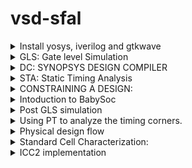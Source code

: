 # vsd-sfal
<details>
<summary>
Install yosys, iverilog and gtkwave </summary>
1.1: install yosys

    $ sudo apt-get update


    $ git clone https://github.com/YosysHQ/yosys.git


    $ cd yosys


    $ sudo apt install make (If make is not installed please install it) 


    $ sudo apt-get install build-essential clang bison flex \
    libreadline-dev gawk tcl-dev libffi-dev git \
    graphviz xdot pkg-config python3 libboost-system-dev \
    libboost-python-dev libboost-filesystem-dev zlib1g-dev

    
    $ make config-gcc


    $ make 


    $ sudo make instal


yosys:


![Screenshot from 2024-07-23 02-54-34](https://github.com/user-attachments/assets/61eb255c-02e2-408a-8fcf-77741d4e4a8f)


1.2: install icarus-iverilog


    sudo apt-get update


    sudo apt-get install iverilog


![Screenshot from 2024-07-23 02-51-13](https://github.com/user-attachments/assets/2141a391-6055-44f6-965e-6fbb0829239e)


1.3: install gtkwave


    sudo apt-get update


    sudo apt install gtkwave


![Screenshot from 2024-07-23 02-56-14](https://github.com/user-attachments/assets/b135e337-7015-41c2-98a5-b90ea0192c4a)


1.4: Iverilog:


Used to verify the rtl code for basic gates, adders, multipliers, adders etc. 
All the verilog codes have assosciated Test bench. 
Iverilog uses two arguments to dump a intermediate a.out file, which can be run in terminal to get the the VCD file.
VCD: Value change dump
     
 ![Screenshot from 2024-07-23 03-01-24](https://github.com/user-attachments/assets/060e9b70-54c1-46b8-95a4-5f03f40a3157)


vcd file is launched using gtkwave to verify the waveform:


![Screenshot from 2024-07-23 23-46-41](https://github.com/user-attachments/assets/20fd89c5-7d97-451e-a639-ca7bff8639d9)
![Screenshot from 2024-07-23 23-47-33](https://github.com/user-attachments/assets/294f982d-200d-4c10-93a4-18c72ba35c47)

     
Snippet from Test Bench to verify the output of counter:

![Screenshot from 2024-07-23 23-51-20](https://github.com/user-attachments/assets/bb801a3e-9d40-4f04-bcce-cec7e3b95482)

YOSYS: The open source synthesizer tool

![Screenshot from 2024-07-23 02-54-34](https://github.com/user-attachments/assets/78bd9e4a-dd80-4830-8b0e-3d92c5e3b760)

commands used: in order

Read Liberty: The Infamous .lib file. Lib used here is sky130 typical library. P: Typical T:25 V:1.8v

    read_liberty -lib ../../../sky130RTLDesignAndSynthesisWorkshop/lib/sky130_fd_sc_hd__tt_025C_1v80.lib  

Read verilog: path to vrilog file mentioned here

     read_verilog ../../../sky130RTLDesignAndSynthesisWorkshop/verilog_files/good_counter.v 

Yosys command to synthesize the deign under test to generic tech, irrespective og the sky130nm tech

    synth -top good_counter 

Tech mapping to sky130nm cells, This gives us data on what kind of cells were handpicked from sky130 lib

    abc -liberty ../../../sky130RTLDesignAndSynthesisWorkshop/lib/sky130_fd_sc_hd__tt_025C_1v80.lib 

SHOW: command use to view the dumped schematic/logic, in its Heirachical or flat nature

    show 

Write the gate level netlist (Heirarchical netlist), which can be used further for Placement and Route activites.

    write_verilog -noattr good_counter_ghnetlist.v

Flatten: Command used to get flat netlist.

    flatten

Write out the gate level netlist for the flatten netlist

    write_verilog -noattr good_counter_gfnetlist.v

![Screenshot from 2024-07-23 03-08-18](https://github.com/user-attachments/assets/3403b482-1a57-475e-b0f9-608b9d7f68e5)
![Screenshot from 2024-07-23 03-09-22](https://github.com/user-attachments/assets/9b2c5335-a327-4013-b207-15621caee607)
![Screenshot from 2024-07-23 03-10-48](https://github.com/user-attachments/assets/0473cccc-a0cc-4b0d-9c16-970ab71611a6)
![Screenshot from 2024-07-23 03-11-16](https://github.com/user-attachments/assets/1e0ade3a-f3b8-465e-9bd0-13d044e67610)
![Screenshot from 2024-07-24 00-07-22](https://github.com/user-attachments/assets/04a88079-4884-47f3-907d-3a94e4c3900d)


Synthesized netlist:


![image](https://github.com/user-attachments/assets/0477bef7-a001-48e7-aef5-049b15a372b9)


Sky130 lib snippet:


![Screenshot from 2024-07-25 00-41-18](https://github.com/user-attachments/assets/82ace1d9-7a33-45c3-a440-0e404f70bd35)


Hierarchy vs Flat netlist: .v file used: multiple_modules.v


    read_liberty -lib ../../../sky130RTLDesignAndSynthesisWorkshop/lib/sky130_fd_sc_hd__tt_025C_1v80.lib 
    read_verilog ../../../sky130RTLDesignAndSynthesisWorkshop/verilog_files/multiple_modules.v 
    synth -top multiple_modules 
    show multiple_modules 
    abc -liberty ../../../sky130RTLDesignAndSynthesisWorkshop/lib/sky130_fd_sc_hd__tt_025C_1v80.lib 
    

synth -top multiple_modules: return defaults Heirarchy enabled design.

![Screenshot from 2024-07-25 02-04-32](https://github.com/user-attachments/assets/754cb398-32e9-48a0-a4a2-20554d602049)


flatten: command used to get Flat netlist

![Screenshot from 2024-07-25 02-08-17](https://github.com/user-attachments/assets/ed1ff579-4fd1-4386-814f-e3a0590bdf98)

Submodule level synthesis:
Need: 

To instantisate "identical modules" multiple times in a design, instaed of overloading the tool, that can break due to the code repitition.
The synthesized module can be instantiated as many times as we need and stich them in top file.

synth -top sub_module1:

![Screenshot from 2024-07-25 02-27-55](https://github.com/user-attachments/assets/e82d0a6e-c3fd-4738-9c2b-e8cc385e6934)

![Screenshot from 2024-07-25 02-21-28](https://github.com/user-attachments/assets/685592bc-48ed-4236-93c2-37ed1ed89d72)


synth -top sub_module2:


![Screenshot from 2024-07-25 02-28-12](https://github.com/user-attachments/assets/27f6d605-0778-4b67-b52d-2775d0d3ae29)

![Screenshot from 2024-07-25 02-22-43](https://github.com/user-attachments/assets/9bc86156-5be5-47f5-a93f-180062f89ce2)


# DFF usage in Yosys.
## DFF with asynchronous reset:
verilog snippet:

![Screenshot from 2024-07-27 21-45-30](https://github.com/user-attachments/assets/f29aa735-59c7-4915-aa38-cb9d9e5a4c38)


Waveform:

![Screenshot from 2024-07-27 18-02-34](https://github.com/user-attachments/assets/53a9ec55-f3b5-4c50-9702-a23afa80dc21)

show:
![Screenshot from 2024-07-27 22-07-29](https://github.com/user-attachments/assets/3acd41b7-644b-43eb-8fcd-be06ab0cbfd3)

synthesized netlist:
![Screenshot from 2024-07-27 22-10-25](https://github.com/user-attachments/assets/df723a86-442d-4ed6-9653-056e0b292db2)



## DFF with Asynchronouts set

Verilog snippet:

![Screenshot from 2024-07-27 21-45-55](https://github.com/user-attachments/assets/c82714ec-89a5-4acc-9f68-12eec14dfaba)

Waveform:

![Screenshot from 2024-07-27 18-07-07](https://github.com/user-attachments/assets/78b0b162-b275-4c95-be61-36733492e0a0)

show:

![Screenshot from 2024-07-27 22-13-35](https://github.com/user-attachments/assets/36f77fd8-6e36-4839-abb4-5e608d541ffb)

Synthesized netlist:

![Screenshot from 2024-07-27 22-15-18](https://github.com/user-attachments/assets/031a35e7-660b-4811-9819-d8e8c95c85dc)




# Combination and Sequential Optimizations:
## Topics like: Constant propagation, Boolean optimisation, State Optimisation, Retiming, Logic Cloning were explained with basic combinational and DFF gates.

# Opt Lab
To understand the implementation of basic Ternary statements into logic gates by Yosys.

Verilog snippet:

![Screenshot from 2024-07-27 22-32-09](https://github.com/user-attachments/assets/7394f217-818e-4787-b59f-2d8da384f607)

Basically a ternary expression for AND gate: Yosys implementing and gate with Opt_clean -purge

![Screenshot from 2024-07-27 22-31-07](https://github.com/user-attachments/assets/473849e9-bea9-4157-bda1-4dcf2f94b25c)

commands used:

![Screenshot from 2024-07-27 22-33-56](https://github.com/user-attachments/assets/a4de0ffe-fd1b-4738-a2b7-886958038be7)

# Opt check 2

Verilog snippet:

![Screenshot from 2024-07-27 22-48-31](https://github.com/user-attachments/assets/866b5a1a-5e03-463f-bb7b-e49ba7fc7903)


OR gate Implemented:


show: before

    opt_purge -clean

![Screenshot from 2024-07-27 22-40-36](https://github.com/user-attachments/assets/cd1ac00e-d776-4280-be68-f02e32715a3e)

After:    
    Opt_clean -purge
    
    
show:

![Screenshot from 2024-07-27 22-42-03](https://github.com/user-attachments/assets/76c79d4c-96c8-4bff-81c6-346a764e9ca8)


Stats: 

before mapping

![Screenshot from 2024-07-27 22-40-19](https://github.com/user-attachments/assets/234fe7cc-24b9-4812-b0ba-6e5816682557)


Stats: 

after mapping

![Screenshot from 2024-07-27 22-41-27](https://github.com/user-attachments/assets/03d960d1-3883-4388-8417-7c33c67799cf)

# 3 input and gate

verilog snippet:

![Screenshot from 2024-07-27 22-51-50](https://github.com/user-attachments/assets/97052fa5-9297-4c5b-bb5b-649b1ed03069)

abc mapped:

![Screenshot from 2024-07-27 22-51-17](https://github.com/user-attachments/assets/e0697802-85b7-426f-af5d-2999dbe69c39)


# Sequential Optimization:

Verilog snippet:

D Flip Flop implemeted due to Q toggling

![Screenshot from 2024-07-27 23-35-10](https://github.com/user-attachments/assets/6fafcf37-ef69-4e66-8b39-69fe528f11f4)

show:

![Screenshot from 2024-07-27 23-29-37](https://github.com/user-attachments/assets/30a592ed-adde-4848-8a17-b11ac6c6c892)


gate level netlist:

![Screenshot from 2024-07-27 23-38-10](https://github.com/user-attachments/assets/a9a1cff7-fb5c-4a55-8e47-e75ffafcca1e)


Verilog snippet:

DFF not inferred due to tie high logic equivalent circuit.

![Screenshot from 2024-07-27 23-34-35](https://github.com/user-attachments/assets/fedefd3b-9abb-45b0-86cb-732b894365d5)



show:

![Screenshot from 2024-07-27 23-31-22](https://github.com/user-attachments/assets/ff6dd6a6-c518-402e-93f5-0e3cfba21207)


gate level netlist:

![Screenshot from 2024-07-27 23-34-35](https://github.com/user-attachments/assets/750179f8-6e79-4b1f-b36c-d9801178083c)


DFF const 3: The tricky Flop: Reset and Set flop with Reset and clock shorted. A small glitch can be observed in gtkwave simulation.
This can break the circuit functionality, if not handled carefully.

verilog snippet:

![Screenshot from 2024-07-27 23-54-32](https://github.com/user-attachments/assets/443e3290-9f78-4f3e-866b-25450ebb6810)


gtkwave simualtion:

![Screenshot from 2024-07-28 00-11-26](https://github.com/user-attachments/assets/9fd415d7-cce7-4829-90e1-53f0fdfcd00a)



show:

![Screenshot from 2024-07-27 23-49-57](https://github.com/user-attachments/assets/0ad89813-ffbe-4a33-9e1b-a2db413d3f53)


gate level netlist:

![Screenshot from 2024-07-27 23-51-24](https://github.com/user-attachments/assets/3fa31271-e753-46b9-859c-bf029b608dfd)

</details>

<details>
<summary> GLS: Gate level Simulation </summary>
    
## caveats observed in verilog coding that will affect GLS mismtach.
1. sensitivity level mismtach
2. blocking and non blocking mismatch
3. non standandard verilog coding

## Sensitivity level mismtach

![Screenshot from 2024-07-29 20-12-09](https://github.com/user-attachments/assets/6cba1d83-68c2-4f18-b643-c6402450a7a0)

## Blocking and non blocking statements

![Screenshot from 2024-07-29 20-13-38](https://github.com/user-attachments/assets/a0ca6b6c-98e4-4a31-a7b5-94b3d22be058)
![Screenshot from 2024-07-29 20-14-46](https://github.com/user-attachments/assets/f05a6916-27ee-46ff-ab41-bd06d6692840)
![Screenshot from 2024-07-29 20-15-22](https://github.com/user-attachments/assets/13786a92-e1c3-4f29-9f11-009e7306b338)


## Good Simulation match between: verilog and gate level netlist

Verilog Snippet:

![Screenshot from 2024-07-29 20-21-06](https://github.com/user-attachments/assets/03318624-3867-4e9f-8e7a-458707363292)


gtkwave simulation:

![Screenshot from 2024-07-29 20-20-15](https://github.com/user-attachments/assets/d7512a46-239a-4c8b-b304-d9ed13938124)



gate level netlist:

![Screenshot from 2024-07-29 20-21-50](https://github.com/user-attachments/assets/a6cbe528-f675-477d-a309-9ab7c0795711)



gtkwave simulation:
![Screenshot from 2024-07-29 20-24-54](https://github.com/user-attachments/assets/60214645-39fa-4fd5-abe0-b21c059545fd)



commands used:

Yosys:

    read_liberty -lib ../../../sky130RTLDesignAndSynthesisWorkshop/lib/sky130_fd_sc_hd__tt_025C_1v80.lib 
    read_verilog ../../../sky130RTLDesignAndSynthesisWorkshop/verilog_files/good_mux.v 
    synth -top good_mux 
    abc -liberty ../../../sky130RTLDesignAndSynthesisWorkshop/lib/sky130_fd_sc_hd__tt_025C_1v80.lib 
    show 
    write_verilog -noattr good_mux_gnetlist.v

iverilog and gtkwave commands used:

    iverilog ../sky130RTLDesignAndSynthesisWorkshop/my_lib/verilog_model/primitives.v ../sky130RTLDesignAndSynthesisWorkshop/my_lib/verilog_model/sky130_fd_sc_hd.v ../yosys/projects/gls_lab/good_mux_gnetlist.v         ../sky130RTLDesignAndSynthesisWorkshop/verilog_files/tb_good_mux.v

gtkwave tb_good_mux.vcd


## Simulation mismatch: due to sensitivity mismatch

verilog snippet:

![Screenshot from 2024-07-29 20-27-13](https://github.com/user-attachments/assets/0c69ea6d-024c-4df5-adf2-f72745af21ef)



gtkwave simulation:

![Screenshot from 2024-07-29 20-29-34](https://github.com/user-attachments/assets/3b560420-6417-4cd6-ba4f-ec5275d1019e)



gate level netlist:

![Screenshot from 2024-07-29 20-32-10](https://github.com/user-attachments/assets/3f22ff1f-4bf1-4fb6-a2f7-f685b29e2f1d)




gtkwave simulation:

![Screenshot from 2024-07-29 20-34-42](https://github.com/user-attachments/assets/8e6db773-deae-4d51-b14a-2296bffdf66d)



yosys:

![Screenshot from 2024-07-29 20-30-55](https://github.com/user-attachments/assets/26da1829-5753-4f01-aee2-000401932e07)


</details>

<details>

<summary>
DC: SYNOPSYS DESIGN COMPILER</summary>

## Sythesis tool: Used to convert RTL to gate level netlist.

![Screenshot 2024-07-29 at 10 52 06 PM](https://github.com/user-attachments/assets/3c27aa9d-e74b-4655-b5a1-e8e0d0f2e197)
Source: UC Davis


### Inputs to DC:
.lib/.db: Sky130 file
.SDC: Synopsys Constraint file.
.V: RTL netlist

### Outputs:
Synthesis Qor
gate level netlist
ddc file.

Lab1: Flop with Latch enable

Commands used:
csh #to enter C Shell

    DC_SHELL #to open Design compiler

![Screenshot 2024-07-29 at 11 00 42 PM](https://github.com/user-attachments/assets/94e13719-03e0-4572-9fae-e84fc9769a98)

.synopsys_dc.setup file: to initialize the libraries

#setting target and link library to defualy sky 130nm db#

    set target_library ../lib/sky130_fd_sc_hd__tt_025C_1v80.db
    set link_library { * ../lib/sky130_fd_sc_hd__tt_025C_1v80.db}

commands to write verilog and ddc file:

![Screenshot 2024-07-29 at 11 05 41 PM](https://github.com/user-attachments/assets/d99cc841-de69-4d8a-b231-a72b859f9726)


gate level netlist:

![Screenshot 2024-07-29 at 11 04 53 PM](https://github.com/user-attachments/assets/fcfe4224-d749-4136-af1e-17a2b8cdc92b)

# Design Vision: 
## it is the gui version used to load the ddc file to view the schematic.

commands used:

    csh
    design_vision
    read_ddc lab1.ddc

![Screenshot 2024-07-29 at 11 11 06 PM](https://github.com/user-attachments/assets/7215e8a1-6364-435e-95b3-db7aff6f530a)

schematic:

abstract:

![Screenshot 2024-07-29 at 11 12 54 PM](https://github.com/user-attachments/assets/a0f45812-8c58-45c4-86cf-db6fb263224d)


Expand Heirarchy:

![Screenshot 2024-07-29 at 11 13 02 PM](https://github.com/user-attachments/assets/5916cb26-46e4-45fb-b2f4-a588fc762c43)


# Synopsys tools works with TCL language:

## using foreach collection to loop thru all the cells used in library:

![Screenshot 2024-07-29 at 11 18 37 PM](https://github.com/user-attachments/assets/594aa0b3-2f05-408d-b18b-913e88e780f8)

</details>

<details>

<summary>
STA: Static Timing Analysis</summary>

what is setup time:
The min time for which the data needs to be stable before the clock edge.

<img width="1301" alt="Screenshot 2024-07-29 at 11 23 06 PM" src="https://github.com/user-attachments/assets/1d86c109-09f0-4571-a5fc-af0a8e62f81b">



What is hold time:
The min time the data needs to be stable after the clock edge.

<img width="1040" alt="Screenshot 2024-07-29 at 11 27 44 PM" src="https://github.com/user-attachments/assets/92580455-c343-40e9-a21c-adced4d4d0ad">

Delay of a cell:

<img width="1479" alt="Screenshot 2024-07-29 at 11 35 21 PM" src="https://github.com/user-attachments/assets/655c9393-f1a2-4bbf-99cb-16dc4acf83fa">

Timing arcs:

Combinational gates:

<img width="1393" alt="Screenshot 2024-07-29 at 11 39 07 PM" src="https://github.com/user-attachments/assets/dea11afe-090f-40e3-a680-1839c5b97b6d">



Sequential gates:

<img width="1479" alt="Screenshot 2024-07-29 at 11 39 35 PM" src="https://github.com/user-attachments/assets/93005cb4-946a-4bc1-8c66-03144be9809b">

</details>

<details>

<summary>
CONSTRAINING A DESIGN:</summary>

## Snippet for Constaining a design:

<img width="1656" alt="Screenshot 2024-07-30 at 12 09 55 PM" src="https://github.com/user-attachments/assets/9eca2ead-0efa-4e80-a8ab-a0ec78e3c2fd">

SDC plays a crucial rule to define the clock parameters to meet timing of a design.

## Timing Paths:
1. IN2REG
2. REG2REG
3. REG2OUT
4. IN2OUT

IO Modelling: IO budgetting is important to model IN2REG and REG2OUT paths.
SDC CLK will constrain all REG2REG paths.

## Important check:
To do Sanity checks for all input files, report Qor after each stage of PnR.

#Summary:

<img width="1656" alt="Screenshot 2024-07-30 at 12 40 07 PM" src="https://github.com/user-attachments/assets/7c850f96-d397-4940-8d87-eb6e33bda985">
<img width="1656" alt="Screenshot 2024-07-30 at 12 44 33 PM" src="https://github.com/user-attachments/assets/d7148e56-cd57-4776-b5f5-8a100f4805d0">

</details>

<details>
<summary> Intoduction to BabySoc</summary>
    
What is SoC?
SoC is a single-die chip that has some different IP cores on it. These IPs could vary from microprocessors (completely digital) to 5G broadband modems (completely analog).
The design of a system on chip usually includes a central processing unit, memory, ports for input and outputs, secondary storage devices, and peripheral interfaces such as Timers, etc.
Depending upon the requirement it can also consist of a digital or analog signal processing system or a floating-point unit.
SoC with equivalent functionality will have increased performance and reduced power consumption as well as a smaller semiconductor die area.


Why SoC?

VSDBabySoC is a small yet powerful RISCV-based SoC. The main purpose of designing such a small SoC is to test three open-source IP cores together for the first time and calibrate the analog part of it. VSDBabySoC contains one RVMYTH microprocessor, an 8x-PLL to generate a stable clock, and a 10-bit DAC to communicate with other analog devices.

![image](https://github.com/user-attachments/assets/d7dcc6b8-e7dd-4fed-be88-7991e110a4eb)


source: https://github.com/Devipriya1921/VSDBabySoC_ICC2


Problem statement

This work discusses the different aspects of designing a small SoC based on RVMYTH (a RISCV-based processor). This SoC will leverage a PLL as its clock generator and controller and a 10-bit DAC as a way to talk to the outside world. Other electrical devices with proper analog input like televisions, and mobile phones could manipulate DAC output and provide users with music sound or video frames. At the end of the day, it is possible to use this small fully open-source and well-documented SoC which has been fabricated under Sky130 technology, for educational purposes.

Design elements used in BabySoC:
1.RVMYTH
2.PLL
3.DAC
4.SPI

RVMYTH: 

It is basic RISCV CPU developed by Steve Hovver and VSD sysytem deisgn to comprehend the knowledge of a simple cpu and its working mechanism, it is a 5bit cpu machine.
All these designs are open source and modelled using their git repos, which are open source.

PLL:

The phase-locked loop (PLL) block is a feedback control system that automatically adjusts the phase of a locally generated signal to match the phase of an input signal. PLLs operate by producing an oscillator frequency to match the frequency of an input signal. In 
this locked condition, any slight change in the input signal first appears as a change in phase between the input signal and the oscillator frequency. This phase shift then acts as an error signal to change the frequency of the local PLL oscillator to match the 
input signal. The locking-onto-a-phase relationship between the input signal and the local oscillator accounts for the name phase-locked loop. PLLs are often used in high-speed communication applications.

Source: Intel

DAC: 

It is a Digital to analog converted ubiquitously used across multiple IC domains, they mainly serve in conerting all digital signals to analog and helps with communicating either with external world or Intra chip.

SPI: 

Serial Peripheral Interface it a protocol used for communication of data between devices, a synchronous mechanism with full duplex interface capability, maily serves intra chip.

## Simulating babysoc using Iverilog and gtkwave
###pre synth simulation

    sudo apt install make python python3 python3-pip git iverilog gtkwave docker.io
    sudo chmod 666 /var/run/docker.sock
    cd ~
    pip3 install pyyaml click sandpiper-saas #pip3 is a pyhton install application

clone vsdbabysoc.git from repo
    git clone https://github.com/manili/VSDBabySoC.git

Use make command to generate .V files:

    cd VSDBabySoC
    make pre_synth_sim

Work around for missing sand-piper on VM's:

![Screenshot from 2024-08-21 02-59-24](https://github.com/user-attachments/assets/7737c2e9-d854-4114-b6a7-0c4355b0b576)

    python3 -m venv .venv
    source ~/.venv/bin/activate
    
![Screenshot from 2024-08-21 03-08-45](https://github.com/user-attachments/assets/f5e95f45-14c9-4437-b39b-4e932f432394)

    python3 -m install sandpiper-saas    

Execute the command:

    sandpiper-saas -i ./src/module/*.tlv -o rvmyth.v --bestsv --noline -p verilog --outdir ./src/module/
    
It will generate following .v files rvmyth.v and rvmyth_gen.v.


view the ouput vcd file:
    cd /home/nkm/Desktop/vsd-sfal/VSDBabySoC/output/pre_synth_sim/pre_synth_sim.vcd

waveform: DAC output is verified along with out

![Screenshot from 2024-08-21 02-45-06](https://github.com/user-attachments/assets/db30e618-563e-4b0b-a136-7a239c1ffaf0)

Data type used to get the outputs: D[9:0]: Decimal | out: Analog:step


</details>

<details>
<summary> Post GLS simulation </summary>

Post GLS simulation is performed by synthesizing netlist using dc_shell and verify the simulation using iverilog.

    pip3 install pyyaml click sandpiper-saas #install sandpiper to synthesize tlv files

SandPiper SaaS Edition runs Redwood EDA's SandPiper™ TL-Verilog compiler as a microservice in the cloud to support low-overhead and zero-cost open-source development using commercial-grade capabilities. This simple Python script provides a convenient command-line interface to the microservice. It is used by exciting projects such as WARP-V and 1st CLaaS.

A TL-Verilog-enhanced open-source Verilog development flow might also make use of the similarly-light-weight makerchip-app for TL-Verilog editing.

source: https://pypi.org/project/sandpiper-saas/

DC_Shell:

Dc shell needs propreitarry .DB file in place of .lib file to do mappping.
The git clone of https://github.com/manili/VSDBabySoC.git has .lib files of all the deisgn elements.

![image](https://github.com/user-attachments/assets/c844bee0-dd92-4502-bd05-332057df81fe)

we need to convert these .lib to .db using lc_shell: A Synopsys library compiler tool.

![image](https://github.com/user-attachments/assets/5d661e3e-fd06-48d3-b4e5-1a21596e7ac2)

commands used to convert: .lib to .db

fix all the errors per the log file: 

![image](https://github.com/user-attachments/assets/f694d4a0-b52c-47f8-8151-fd617bcd0f33)
   
after fixing the errors:

![image](https://github.com/user-attachments/assets/1d7f16e6-dcb4-4dd0-96b6-60096ac39bd1)

Note: Warnings can be ignored at this stage.

using wget command to import latest lib from git repo

![image](https://github.com/user-attachments/assets/a605a410-2eac-4fa5-9ca8-463b6b30dd8e)



commands used to convert:.lib to .db

    read_lib avsddac.lib
    write_lib avsddac.lib -format db -output avsddac.db
    write_lib avsddac.lib -format db -output avsddac.db
    read_lib avsddac.lib
    write_lib avsddac -format db -output avsddac.db
    read_lib avsdpll.lib
    write_lib avsdpll -format db -output avsdpll.db
    read_lib sky130_fd_sc_hd__tt_025C_1v80.lib
    write_lib sky130_fd_sc_hd__tt_025C_1v80 -format db -output sky130_fd_sc_hd__tt_025C_1v80.db


genearte neccesary .vh files: make pre_synth_sim

    sandpiper-saas -i ./src/module/*.tlv -o rvmyth.v --bestsv --noline -p verilog --outdir ./src/module/

using dc_shell to synthesize the netlist:

    set target_library /home/nanda/babysoc/VSDBabySoC/src/lib/sky130_fd_sc_hd__tt_025C_1v80.db
    set link_library {* /home/nanda/babysoc/VSDBabySoC/src/lib/sky130_fd_sc_hd__tt_025C_1v80.db /home/nanda/babysoc/VSDBabySoC/src/lib/avsddac.db /home/nanda/babysoc/VSDBabySoC/src/lib/avsdpll.db }
    set search_path {/home/nanda/babysoc/VSDBabySoC/src/include /home/nanda/babysoc/VSDBabySoC/src/module/}
    read_file {sandpiper_gen.vh  sandpiper.vh  sp_default.vh  sp_verilog.vh clk_gate.v rvmyth.v rvmyth_gen.v vsdbabysoc.v} -autoread -top vsdbabysoc
    link
    compile_ultra
    write_file -format verilog -hierarchy -output /home/nanda/babysoc/VSDBabySoC/output/babysoc_netlist.v
    report_qor > qor.txt
    pwd
    write_file -format ddc -hierarchy -output /home/nanda/babysoc/VSDBabySoC/output/babysoc.ddc
    history > history.tcl


read the design collaterals

![image](https://github.com/user-attachments/assets/6e236fb6-0e37-4d6f-bfd4-8874ed28d4a1)

link the design:
    link

![image](https://github.com/user-attachments/assets/65511bce-1928-40bd-88c8-98e674c892b4)

    report_qor
    
![image](https://github.com/user-attachments/assets/3ed831d5-2d76-4f8f-8292-86b4a8d04076)

![image](https://github.com/user-attachments/assets/2e4b8bed-4195-444b-b18b-b4574f6fd06f)

using Iverilog to get post synth simulation vcd file.

    iverilog -DFUNCTIONAL -DUNIT_DELAY=#1 -o ./output/post_synth_sim.out ./src/gls_model/primitives.v ./src/gls_model/sky130_fd_sc_hd.v ./output/babysoc_netlist1.v ./src/module/avsdpll.v ./src/module/avsddac.v ./src/module/testbench.v

post synth sim:

![image](https://github.com/user-attachments/assets/2e8c1095-f7bc-4014-ac60-c8b642759435)


pre synth sim:

![Screenshot from 2024-08-21 02-45-06](https://github.com/user-attachments/assets/db30e618-563e-4b0b-a136-7a239c1ffaf0)


</details>

<details>
<summary>
Using PT to analyze the timing corners. </summary>
    
## PVT: Process Voltage Temperature##

### essential for simulating any IC for different weather conditions in order to abe able to work efficiently and be reliable.
IC's are tested from -40C to +125C using industry standard tools and fabricated with advance packaging solutions like quad package, 2.5D etc.

We are using SKY130PDK PVT LIBS in our design


(https://github.com/efabless/skywater-pdk-libs-sky130_fd_sc_hd/tree/master/timing)

TCL script used to convert libs to db

    
    # convert_lib_to_db.tcl
    set lib_files_dir "/home/nanda/babysoc/VSDBabySoC/src/lib/skywater-pdk-libs-sky130_fd_sc_hd/timing";
    set db_output_dir "/home/nanda/babysoc/VSDBabySoC/src/lib/timinglibs";
    foreach lib_file [glob -nocomplain $lib_files_dir/*.lib] {
    set base_name [file rootname [file tail $lib_file]]
    set db_file "$db_output_dir/${base_name}.db"

    if {[llength [list_libs]] > 0} {
        remove_lib [lindex [list_libs] 0]
    }

    read_lib $lib_file

    write_lib $base_name -format db -output $db_file

    if {[llength [list_libs]] > 0} {
        remove_lib [lindex [list_libs] 0]
    }
    }
    exit

<img width="1283" alt="Screenshot 2024-09-03 at 9 37 09 PM" src="https://github.com/user-attachments/assets/6ac22f5b-6b22-4890-8720-742ee896a68e">

open PT_SHELL

TCL script used in PT_SHELL

    set m1 ""
    set pvt ""
    set wns ""
    set whs ""
    set FH [open report_timing_prime_time.rpt w]
    puts $FH "PVT_Corner\tWNS\tWHS"
     set lib_files [glob -directory /home/nanda/babysoc/VSDBabySoC/src/lib/timinglibs/ -type f *.db]
    foreach lib_file_paths $lib_files {
	regexp {.*\/sky130_fd_sc_hd__(.*)\.db$} $lib_file_paths m1 pvt
    set link_path "* /home/nanda/babysoc/VSDBabySoC/src/lib/avsddac.db /home/nanda/babysoc/VSDBabySoC/src/lib/avsdpll.db "
    lappend link_path $lib_file_paths

    read_verilog "/home/nanda/babysoc/VSDBabySoC/output/babysoc_sdc_gnet.v"
    current_design vsdbabysoc

    link_design
    read_sdc "/home/nanda/babysoc/VSDBabySoC/babysoc.sdc"
    read_parasitics "/home/nanda/babysoc/VSDBabySoC/output/empty.spef"


    set wns [get_attribute [get_timing_paths -delay_type max -max_paths 1] slack]
    set whs [get_attribute [get_timing_paths -delay_type min -max_paths 1] slack]

    puts $FH "$pvt\t$wns\t$whs"

    remove_annotated_parasitics -all
    reset_design
    remove_design -all
    remove_lib -all
    }
    close $FH


Timing info for different corners

	PVT_Corner	WNS		WHS
	ff_100C_1v65	2.554515	-0.250917
	ff_100C_1v95	4.066801	-0.304045
	ff_n40C_1v56	0.778143	-0.208451
	ff_n40C_1v65	1.911201	-0.244908
	ff_n40C_1v76	2.930052	-0.275657
	ff_n40C_1v95	4.091851	-0.312528
	ss_100C_1v40   -18.62158	 0.405345
	ss_100C_1v60   -9.373999	 0.142039
	ss_n40C_1v28   -64.063217	 1.329605
	ss_n40C_1v35   -41.196972	 0.847522
	ss_n40C_1v40   -31.193745	 0.624912
	ss_n40C_1v44   -25.407854	 0.490901
	ss_n40C_1v60   -12.109005	 0.162826
	ss_n40C_1v76   -5.881881	 0.003838
	tt_025C_1v80    0.439206	-0.190414
	tt_100C_1v80	0.593517	-0.185542




Graph for WNS: Worst negative slack (Setup)

<img width="362" alt="image" src="https://github.com/user-attachments/assets/dafd39c2-9366-4910-b730-47860dc93117">

Graph for WHS: Worst hold slack(hold)

<img width="362" alt="image" src="https://github.com/user-attachments/assets/9a1a5069-88db-4156-a362-ca60592c9f29">

</details>

<details>
<summary> 
Physical design flow
</summary>
	
Collaterals needed to start Physical Design.

1. .Verilog: RTL netlist
   
3. .Lib : logical library
   
5. .SDC : Synopsys design constraints for constarining the design
   
7. .LEF/.DEF : abstract and detailed view of Cells/Macros/deisgn
   
9. .TF : Technology file usually from Foundry
    
11. .UPF : Unified power format aka low power congig file.


Perform Sanity checks on all these inputs file and start the PnR flow.

Steps involced in PnR:

****Synthesis** ----------> Floorplan ----------> Placement ----------> CTS ----------> Routing ---------> Sign Off.**

**Synthesis:**

Convert RTL to Synthesized netlist using tool commands and obtain gate level netlist w.r.t .lib used

verify reports like timing, Qor, WLM etc.

completeness of Synthesis N/L, Updated SDC, updated DFT, updated UPF

Snippets:

![image](https://github.com/user-attachments/assets/e8a3a7b1-fb6a-4c3d-9636-ec40efd76d09)

DFF covergae = 1613/18036= 8.94%



**Floorplan:**

Real Estate of the design.

Top to Bottom or vice versa approach.

shape creation

Macro placement

I/O placement

Power planning

Partitioning

BUS Planning, Repeater/FT planning.

Physical cell usage

Finalize 

Verify reports like Timing,QoR, Uril number, PG planning/routing

Snippets:

![image](https://github.com/user-attachments/assets/4d87bd71-ac93-4ab8-a5e6-b1f5bb590e7e)
![image](https://github.com/user-attachments/assets/a3281c91-9a0a-4f49-b830-7c740628cc78)
![image](https://github.com/user-attachments/assets/b07c6e7d-46ec-43b1-969b-047e827db779)





**Placement:**

Placment of Std cells in the designeated core area.

Coarse placment

Detailed placment

Place opt

Verify Reports: Timing, QoR, HFNS, Scan Congig, Util number, Legality, Congestion etc

Snippets:

![image](https://github.com/user-attachments/assets/f7d5b3db-3831-491f-82be-bf9234e8a0e5)
![image](https://github.com/user-attachments/assets/81775439-05ab-4a63-8d44-ea30ea135b9f)


**CTS:**

Building good CTS.

good CTS plannning like CTmesh, H-Tree, X-tree, Binary.

Good LOL for Clock drop off points in the design.

Source, Network Latency

Skew and Insertion delay.

Usage of Clock buffers and Inverters.

CLK routing and its impact on placed std cells.

Verify Reports: QoR, Timing, CT numbers, Util number etc




**Routing:**

Global Routing

Detailed Routing

Search and Repair

Grid based Algorithms

Routable design

Verify Reports: Qor, LVS, DRC, Timing etc

**Sign Off:**

This is a very effective and strong step which can be used at any step in PnR to make sure to have a solid IC.

Formal Verification

Physical Verification

CLP: Conformal Low Power

IR analysis

STA: Static Timing Analysis


	
PnR flow using open source Openlane flow, available for free of cost and can be used to get a GDS file, which can be fabricated using SKY130PDK or custome PDK's.

**PnR flow:**

![image](https://github.com/user-attachments/assets/99c5ae41-527a-4a15-b60d-51d32bd8aac2)
source: Google


**Openlane Infrastructure:**

**RTL to Netlist**

: Linting / Verilator

: Power Distribution Network Hierarchy / Yosys

: Synthesis / Yosys

: Synthesis / Design Compiler (with proprietary plugin)

: Multi-corner Netlist STA / OpenSTA

**Floorplanning**

: Floorplan Initialization / OpenROAD

: Manual Macro Placement / OpenDB

: Tap/Endcap Insertion / OpenROAD

: PDN Generation / OpenROAD

**Placement**

: Pin Placement (from config file) / OpenROAD, OpenDB

: Pin Placement (Random/Matching/Annealing) / OpenROAD

: Pin Placement (from template DEF) / OpenDB

: Global Placement / OpenROAD

: Resizer Design Repair (Post-GPL) / OpenROAD

: Detailed Placement / OpenROAD

**Clock Tree Synthesis**

: Clock-Tree Synthesis / OpenROAD

: Resizer Timing Repair (Post-CTS) / OpenROAD

**Routing**

: Global Routing / OpenROAD

: Resizer Design Repair (Post-GRT) / OpenROAD

: Diode Insertion on Ports / OpenDB

: Heuristic Diode Insertion / OpenDB

: Antenna Repair / OpenROAD

: Resizer Timing Repair (Post-GRT) / OpenROAD

: Detailed Routing / OpenROAD

: Row Filling / OpenROAD

**Signoff (Timing)**

: Parasitics Extraction / OpenROAD

: Multi-corner Static Timing Analysis / OpenSTA

: SI-Enabled Multi-corner Static Timing Analysis / PrimeTime (with proprietary plugin)

**Signoff (Physical)**

: GDSII Stream-Out / Magic

: GDSII Stream-Out / KLayout

: Magic vs. KLayout Stream XOR / KLayout

: Design Rule Checks / Magic

: Design Rule Checks / KLayout

: Spice Extraction / Magic

: Layout vs. Schematic / Netgen

: Equivalence Check (Alpha) / Yosys EQY

Source:	https://github.com/efabless/openlane2.git


In our test case we are using Picorv32a design:

The PicoRV32A design in OpenLane is an implementation of the PicoRV32, a minimalistic and highly configurable open-source RISC-V CPU core. It is a small, compact, 32-bit CPU that implements the RISC-V instruction set architecture (ISA).

</details>

<details>
<summary>Standard Cell Characterization:</summary>
	
![image](https://github.com/user-attachments/assets/025b0c99-7dc1-41c4-a7e4-722a4009b805)
![image](https://github.com/user-attachments/assets/b6a61163-cb9f-4efa-b431-ef7c2f442b59)

source: google

	
All Standard cells are characterized using SPICE models. These standard cells are implemented using NAND or NOR gates, which are called universal gates. The cell desnsity and node technology gives a hint on which gates can be used to implement the functionality.

M1 and M2 layers are used for STD cells routing and the rest layers can be used for CLK, SIGNAL, POWER Routing.

These STD cells need to sit in UNIT SITE, that is the minimum cell size between standard cell rows and any cell of any flavour need to be in multiples of minimum unit site.

**Inputs:**

PDK

DRC and LVS Deck

Spice models

library and user defined specs: Metaly layers used, Operating voltage for the IC/Design, Pin Location.

**Design Steps:**

Circuit Design: CMOS gate level implememtation and W/L ratio of pmos and nmos.

Layout Design: Layout for the Circuit implemeted. The Euler's path and stick diagram

Characterization: 

Use RC extraction from the layouts and genearate Timing, Noise, Power .libs function


Outputs:
CDL: Circuit Description language.
GDS2, LEF, Extracted Spice netlist.

![image](https://github.com/user-attachments/assets/cd008980-3ffe-4e64-9bff-4d41d6a65a0e)
![image](https://github.com/user-attachments/assets/95cfd816-e6b2-41da-b438-c9bb65571d32)


Characterization Flow:

1.Read Model File from Foundry

2.Read Extracted spice netlist

3.understand Logic under test

4.Read subcircuit of DUT

5.Attach power sources

6.Apply stimulus

7.Apply caps based on NLDM and CCS

8. Neccesary simulation commands based on .DC and .trans simulation

9. Feed 1 thru 8 to "GUNA": Characterization software.

10. GUNA genereates: Timing, Power and Noise characterization.

![image](https://github.com/user-attachments/assets/936cf568-9faf-46fd-847c-6ab4da95411a)


**Spice Deck:**

![image](https://github.com/user-attachments/assets/820efdb7-5b37-4555-afa0-2903dcb00813)
![image](https://github.com/user-attachments/assets/f0e62d6e-a132-414d-9eeb-b359679c891e)
![image](https://github.com/user-attachments/assets/e6cf1278-9c1e-419c-a258-d6f5a3b66e1f)
![image](https://github.com/user-attachments/assets/141cd660-0eda-40f3-8065-49dfcc76233c)

# Sky130INV characterization

Inverter layout using MAGIC:

![image](https://github.com/user-attachments/assets/7239b7c8-326f-4d33-8c68-74fd9897d5c7)

using MAGIC to generate spice cir to analyse slew, Rise and Fall delays.
	extract all: command used to get ext file
 	ext2spice cthresh 0 rthresh 0: from ext to spice for RC parasitics
  	ext2spice: to get spice model which can be used to run in ngspice

INV spice model snippet:
![image](https://github.com/user-attachments/assets/6f9e2888-dac6-4ee0-bde5-1f72fc85f191)

ngspice commands:
	ngspice sky130_inv.spice
 	plot y vs time a

![image](https://github.com/user-attachments/assets/31eaa00e-153a-46e4-99aa-b72f0a9f9ce3)

![image](https://github.com/user-attachments/assets/b44ed917-6acf-474b-8c2d-794594f8baf0)





Snippet from Waveform for rise and fall transition:

![image](https://github.com/user-attachments/assets/2e0462cb-ea02-4979-a24c-c0037dd3f5ba)

Input rise trainsition: 80% of input - 20% of input
: 2.24598 - 2.1821
: 0.06388ns = 63.8ps
	    

Output fall Trainsition: 20% of output - 80% of output
:4.09529 - 4.0527
: 0.04253 ns = 42.53ps


Snippet for Rise and Fall delay:

![image](https://github.com/user-attachments/assets/d469a8c2-0a82-467b-92bb-d6f8e3340b57)

Cell Rise Delay: 50% of output rise - 50% of input fall
: 2.211107 - 2.15005 = 0.061057ns = 61.05ps

Cell Fall Delay: 50% of Output fall - 50% of input rise
: 4.07771 - 4.05003 = 0.02768ns = 27.68ps


# Fixing DRC issues
	wget http://opencircuitdesign.com/open_pdks/archive/drc_tests.tgz 
	tar xfz drc_tests.tgz
	cd drc_tests
	magic -d XR 

 Doc to refer: https://skywater-pdk.readthedocs.io/en/main/rules/periphery.html#x

 Example 1: poly.mag

 ![image](https://github.com/user-attachments/assets/91f4afeb-fc8f-47c5-9907-9ba9715d5310)

 ![image](https://github.com/user-attachments/assets/8932bb14-a9c0-4f90-999b-f57ca5ad63f9)

 editing tech file, manually adding poly rules for poly.9
 
 ![image](https://github.com/user-attachments/assets/d58401e6-8497-409a-9f7b-a55a2eb4df04)


Once tech file is modified, no need to start a new MAGIC session.

Steps to follow:

	tech load sky130A.tech
 	drc check # refreshes the design again
  	; select area
   	drc why


# using custom inv cell in design:

![image](https://github.com/user-attachments/assets/80ab38f8-bf59-4771-b127-7466aed91c50)


3 essential checks to verify the layout is fine before writing out lef.

1. I/O port must align at the intersection of H and V tracks
2. WIDTH of the designed cell should be in odd multiples of the grid.
3. HEIGHT of the designed cell should be odd multiples of the grid.
4. The reason being to accomodate routing tracks efficiently.

The grid is aligned based on the track info of the design.
In our case:
grid 0.46um 0.34um 0.23um 0.17um

![image](https://github.com/user-attachments/assets/cc3a2e7a-fec2-4b61-856c-0570b5c4f151)

Steps before writing LEF:

	goto A
 
 	select area
  
  	what
   
   	port class input
    
	port use signal
   	
   
click on "edit"

![image](https://github.com/user-attachments/assets/5839f6a9-662d-478a-a0b5-26e852331c17)


repeat this for Y, VGND, VPWR

![image](https://github.com/user-attachments/assets/f3166660-99f9-404c-a914-8b653d62baa1)

write lef:
	lef sky130_vsdinv_nanda.lef

![image](https://github.com/user-attachments/assets/93c35a95-ef47-4828-bdbc-102dbe3127fa)


# Running OpenLane to source lef extracted from the inv.

Commands used:
	docker
 	./flow.tcl -interactive
	package require openlane 
	prep -design picorv32a
	set ::env(EXTRA_LEFS) [glob $::env(OPENLANE_ROOT)/designs/$::env(DESIGN_NAME)/src/*.lef]


 Params to be added in picorv32a/config.tcl
 
	#set the following in config.tcl
	set ::env(LIB_SYNTH) "$::env(OPENLANE_ROOT)/designs/picorv32a/src/sky130_fd_sc_hd__typical.lib"
	set ::env(LIB_FASTEST) "$::env(OPENLANE_ROOT)/designs/picorv32a/src/sky130_fd_sc_hd__fast.lib"
	set ::env(LIB_SLOWEST) "$::env(OPENLANE_ROOT)/designs/picorv32a/src/sky130_fd_sc_hd__slow.lib"
	set ::env(LIB_TYPICAL) "$::env(OPENLANE_ROOT)/designs/picorv32a/src/sky130_fd_sc_hd__typical.lib"
	set ::env(EXTRA_LEFS) [glob $::env(OPENLANE_ROOT)/designs/$::env(DESIGN_NAME)/src/*.lef]
	add_lefs -src $lefs
 
 1. run_syntheis:
    with default params:
	# Synth defaults
	set ::env(SYNTH_BIN) yosys
	set ::env(SYNTH_SCRIPT) $::env(SCRIPTS_DIR)/synth.tcl
	set ::env(SYNTH_NO_FLAT) 0
	set ::env(SYNTH_SHARE_RESOURCES) 1
	set ::env(SYNTH_BUFFERING) 1
	set ::env(SYNTH_SIZING) 0
	set ::env(SYNTH_MAX_FANOUT) 5
	set ::env(SYNTH_STRATEGY) "AREA 0"
	set ::env(SYNTH_ADDER_TYPE) "YOSYS"
	set ::env(CLOCK_BUFFER_FANOUT) 16
	set ::env(SYNTH_READ_BLACKBOX_LIB) 0
	set ::env(SYNTH_TOP_LEVEL) 0
	set ::env(SYNTH_FLAT_TOP) 0
	set ::env(IO_PCT) 0.2

	set ::env(BASE_SDC_FILE) $::env(OPENLANE_ROOT)/scripts/base.sdc

![image](https://github.com/user-attachments/assets/b090cb36-58a2-4354-8ada-a2daa8e3da8d)


Timing info:

tns -711.59
wns -23.89

Goal is to use Synth Strategy to bring wns and tns down:

	prep -design picorv32a -tag 08-10_20-06 -overwrite
	set ::env(SYNTH_STRATEGY) "DELAY 3": to meet timing
	set ::env(SYNTH_SIZING) 1: to allow drive strenght buffering
	run_synthesis

 Timing info:
 tns: 0ns
 wns: 0ns
 
  

Floorplan:

  	run_floorplan: will not work for custom designed cell

Floorplan commands:

  	init_floorplan

   	place_io

    	tap_decap_or

Placement:

	run_placment


Veiw def and verify custom lef included:

	magic -T /home/vsduser/Desktop/work/tools/openlane_working_dir/openlane/vsdstdcelldesign/sky130A.tech lef read ../../tmp/merged.lef def read picorv32a.placement.def &

 def:
 
 ![image](https://github.com/user-attachments/assets/71e76068-5468-485c-80df-d9dcff8079e5)
 

 custom sky130inv_nanda: abutted with adjacent cells to tap into vdd/vss

 ![image](https://github.com/user-attachments/assets/b0bd1ac6-e98e-4229-b39c-23417b3f7ff3)

</details>

<details>
<summary> ICC2 implementation </summary>

ICC2 flow and collaterals needed.

![image](https://github.com/user-attachments/assets/62858af3-4b25-4b69-9fff-cd9e693b0fbc)

IC Compiler II is the industry leading place and route solution that delivers best-in-class quality-of-results (QoR) for next-generation designs across all market verticals and process technologies while enabling unprecedented productivity. IC Compiler II includes innovative for flat and hierarchical design planning, early design exploration, congestion aware placement and optimization, clock tree synthesis, advanced node routing convergence, manufacturing compliance, and signoff closure. 


![image](https://github.com/user-attachments/assets/caae6848-d301-42c1-bf51-d15b2b8a2787)

Design Flow:

![image](https://github.com/user-attachments/assets/d6b14eb2-d77b-452e-bd63-cbb3535e72d5)

SDC Constarints used in the flow:
	
	set_units -time ns
	create_clock [get_pins {pll/CLK}] -name clk -period 10
	set_max_area 8000;
	set_max_fanout 5 vsdbabysoc;
	set_max_transition 10 vsdbabysoc
	#set_min_delay -max 10 -clock[get_clk myclk] [get_ports OUT]
	set_max_delay 10 -from dac/OUT -to [get_ports OUT]
	#set_input_delay[expr 0.34][all_inputs]
	
	set_clock_latency -source 2 [get_clocks MYCLK];
	set_clock_latency 1 [get_clocks MYCLK];
	set_clock_uncertainty -setup 0.5 [get_clocks MYCLK];
	set_clock_uncertainty -hold 0.5 [get_clocks MYCLK];
	
	set_input_delay -max 4 -clock [get_clocks MYCLK] [get_ports VCO_IN];
	set_input_delay -max 4 -clock [get_clocks MYCLK] [get_ports ENb_CP];
	set_input_delay -min 1 -clock [get_clocks MYCLK] [get_ports VCO_IN];
	set_input_delay -min 1 -clock [get_clocks MYCLK] [get_ports ENb_CP];
	
	set_input_transition -max 0.4 [get_ports ENb_CP];
	set_input_transition -max 0.4 [get_ports VCO_IN];
	set_input_transition -min 0.1 [get_ports ENb_CP];
	set_input_transition -min 0.1 [get_ports VCO_IN];
	
	set_load -max 0.5 [get_ports OUT];
	set_load -min 0.5 [get_ports OUT];

 Synthesisizing the design:

 Commands used in DC Shell
 
	set target_library /home/nanda/babysoc/VSDBabySoC/src/lib/sky130_fd_sc_hd__tt_025C_1v80.db
	set link_library "* /home/nanda/babysoc/VSDBabySoC/src/lib/avsdpll.db /home/nanda/babysoc/VSDBabySoC/src/lib/avsddac.db /home/nanda/babysoc/VSDBabySoC/src/lib/sky130_fd_sc_hd__tt_025C_1v80.db"
	echo $target_library
	echo $link_library
	set search_path {/home/nanda/babysoc/VSDBabySoC/src/include /home/nanda/babysoc/VSDBabySoC/src/module/}
	echo $search_path
	read_file {/home/nanda/babysoc/VSDBabySoC/src/module/vsdbabysoc.v /home/nanda/babysoc/VSDBabySoC/src/module/rvmyth.v /home/nanda/babysoc/VSDBabySoC/src/module/clk_gate.v } -	 autoread -top vsdbabysoc
	link
	read_sdc /home/nanda/babysoc/VSDBabySoC/ICC2flow/vsdbabysoc.sdc
	check_design
	 set compile_top_all_paths true
	compile_ultra


Area Rpt:
	
	dc_shell> report_area
	 
	****************************************
	Report : area
	Design : vsdbabysoc
	Version: T-2022.03-SP5-6
	Date   : Sun Dec 15 03:53:27 2024
	****************************************
	
	Library(s) Used:
	
	    sky130_fd_sc_hd__ss_n40C_1v28 (File: /home/nanda/babysoc/VSDBabySoC/src/lib/timinglibs/sky130_fd_sc_hd__ss_n40C_1v28.db)
	    avsddac (File: /home/nanda/babysoc/VSDBabySoC/src/lib/avsddac.db)
	    avsdpll (File: /home/nanda/babysoc/VSDBabySoC/src/lib/avsdpll.db)
	
	Number of ports:                           19
	Number of nets:                          4967
	Number of cells:                         4948
	Number of combinational cells:           4269
	Number of sequential cells:               676
	Number of macros/black boxes:               2
	Number of buf/inv:                       1641
	Number of references:                       4
	
	Combinational area:              20641.046035
	Buf/Inv area:                     6301.043007
	Noncombinational area:           14146.053314
	Macro/Black Box area:                0.000000
	Net Interconnect area:      undefined  (Wire load has zero net area)
	
	Total cell area:                 34787.099349
	Total area:                 undefined



Timing rpt:

	dc_shell> report_timing
	 
	****************************************
	Report : timing
	        -path full
	        -delay max
	        -max_paths 1
	Design : vsdbabysoc
	Version: T-2022.03-SP5-6
	Date   : Sun Dec 15 03:54:09 2024
	****************************************
	
	Operating Conditions: ss_n40C_1v28   Library: sky130_fd_sc_hd__ss_n40C_1v28
	Wire Load Model Mode: top
	
	  Startpoint: core/CPU_src1_value_a3_reg[1]
	              (rising edge-triggered flip-flop clocked by clk)
	  Endpoint: core/CPU_Xreg_value_a4_reg[25][29]
	            (rising edge-triggered flip-flop clocked by clk)
	  Path Group: clk
	  Path Type: max
	
	  Des/Clust/Port     Wire Load Model       Library
	  ------------------------------------------------
	  vsdbabysoc         Small                 sky130_fd_sc_hd__ss_n40C_1v28
	
	  Point                                                                Incr       Path
	  ---------------------------------------------------------------------------------------
	  clock clk (rise edge)                                                0.00       0.00
	  clock network delay (ideal)                                          0.00       0.00
	  core/CPU_src1_value_a3_reg[1]/CLK (sky130_fd_sc_hd__dfxtp_2)         0.00       0.00 r
	  core/CPU_src1_value_a3_reg[1]/Q (sky130_fd_sc_hd__dfxtp_2)           2.26       2.26 r
	  core/U122/Y (sky130_fd_sc_hd__inv_2)                                 0.28       2.54 f
	  core/U94/Y (sky130_fd_sc_hd__nand2_4)                                0.26       2.80 r
	  core/U1434/Y (sky130_fd_sc_hd__nand3_1)                              0.32       3.12 f
	  core/U1074/Y (sky130_fd_sc_hd__inv_1)                                0.31       3.43 r
	  core/U312/Y (sky130_fd_sc_hd__nand2_2)                               0.23       3.66 f
	  core/U533/Y (sky130_fd_sc_hd__nand3_2)                               0.30       3.96 r
	  core/U532/Y (sky130_fd_sc_hd__nand3_2)                               0.33       4.29 f
	  core/U1613/Y (sky130_fd_sc_hd__nand3_2)                              0.31       4.60 r
	  core/U1612/Y (sky130_fd_sc_hd__nand2_1)                              0.29       4.89 f
	  core/U311/Y (sky130_fd_sc_hd__nand2_2)                               0.38       5.27 r
	  core/U95/Y (sky130_fd_sc_hd__inv_1)                                  0.30       5.57 f
	  core/U687/Y (sky130_fd_sc_hd__o21ai_1)                               0.93       6.51 r
	  core/U2579/Y (sky130_fd_sc_hd__xnor2_1)                              0.61       7.12 f
	  core/U1134/Y (sky130_fd_sc_hd__nand2_1)                              0.50       7.62 r
	  core/U553/Y (sky130_fd_sc_hd__nand3_2)                               0.52       8.14 f
	  core/U552/Y (sky130_fd_sc_hd__nand2_2)                               0.54       8.68 r
	  core/U2614/Y (sky130_fd_sc_hd__o22ai_1)                              0.37       9.05 f
	  core/CPU_Xreg_value_a4_reg[25][29]/D (sky130_fd_sc_hd__dfxtp_4)      0.00       9.05 f
	  data arrival time                                                               9.05
	
	  clock clk (rise edge)                                               10.00      10.00
	  clock network delay (ideal)                                          0.00      10.00
	  core/CPU_Xreg_value_a4_reg[25][29]/CLK (sky130_fd_sc_hd__dfxtp_4)
	                                                                       0.00      10.00 r
	  library setup time                                                  -1.63       8.37
	  data required time                                                              8.37
	  ---------------------------------------------------------------------------------------
	  data required time                                                              8.37
	  data arrival time                                                              -9.05
	  ---------------------------------------------------------------------------------------
	  slack (VIOLATED)                                                               -0.68
	
	
	  Startpoint: dac/OUT (internal path startpoint)
	  Endpoint: OUT (output port)
	  Path Group: default
	  Path Type: max
	
	  Des/Clust/Port     Wire Load Model       Library
	  ------------------------------------------------
	  vsdbabysoc         Small                 sky130_fd_sc_hd__ss_n40C_1v28
	
	  Point                                    Incr       Path
	  -----------------------------------------------------------
	  input external delay                     0.00       0.00 r
	  dac/OUT (avsddac)                        0.00       0.00 r
	  OUT (out)                                0.87       0.87 r
	  data arrival time                                   0.87
	
	  max_delay                               10.00      10.00
	  output external delay                    0.00      10.00
	  data required time                                 10.00
	  -----------------------------------------------------------
	  data required time                                 10.00
	  data arrival time                                  -0.87
	  -----------------------------------------------------------
	  slack (MET)                                         9.13


Power rpt:
	dc_shell> report_power
	 
	****************************************
	Report : power
	        -analysis_effort low
	Design : vsdbabysoc
	Version: T-2022.03-SP5-6
	Date   : Sun Dec 15 03:55:02 2024
	****************************************
	
	
	Library(s) Used:
	
	    sky130_fd_sc_hd__ss_n40C_1v28 (File: /home/nanda/babysoc/VSDBabySoC/src/lib/timinglibs/sky130_fd_sc_hd__ss_n40C_1v28.db)
	    avsddac (File: /home/nanda/babysoc/VSDBabySoC/src/lib/avsddac.db)
	    avsdpll (File: /home/nanda/babysoc/VSDBabySoC/src/lib/avsdpll.db)
	
	
	Operating Conditions: ss_n40C_1v28   Library: sky130_fd_sc_hd__ss_n40C_1v28
	Wire Load Model Mode: top
	
	Design        Wire Load Model            Library
	------------------------------------------------
	vsdbabysoc             Small             sky130_fd_sc_hd__ss_n40C_1v28
	
	
	Global Operating Voltage = 1.28 
	Power-specific unit information :
	    Voltage Units = 1V
	    Capacitance Units = 1.000000pf
	    Time Units = 1ns
	    Dynamic Power Units = 1mW    (derived from V,C,T units)
	    Leakage Power Units = 1nW
	
	
	Attributes
	----------
	i - Including register clock pin internal power
	
	
	  Cell Internal Power  = 868.3038 uW   (74%)
	  Net Switching Power  = 308.7939 uW   (26%)
	                         ---------
	Total Dynamic Power    =   1.1771 mW  (100%)
	
	Cell Leakage Power     = 502.0477 pW
	
	
	                 Internal         Switching           Leakage            Total
	Power Group      Power            Power               Power              Power   (   %    )  Attrs
	--------------------------------------------------------------------------------------------------
	io_pad             0.0000            0.0000            0.0000            0.0000  (   0.00%)
	memory             0.0000            0.0000            0.0000            0.0000  (   0.00%)
	black_box          0.0000            0.1686            0.0000            0.1686  (  14.32%)
	clock_network      0.7456            0.0000            0.0000            0.7456  (  63.34%)  i
	register       4.1334e-02        1.2485e-02        9.9721e-02        5.3818e-02  (   4.57%)
	sequential         0.0000            0.0000            0.0000            0.0000  (   0.00%)
	combinational  8.1398e-02            0.1277            0.4023            0.2091  (  17.77%)
	--------------------------------------------------------------------------------------------------
	Total              0.8683 mW         0.3088 mW         0.5020 nW         1.1771 mW
	1

	 
Schematic view:

![image](https://github.com/user-attachments/assets/cff6da51-d68e-4854-a447-daa0dc2ac2c0)

![image](https://github.com/user-attachments/assets/8dfdd474-3330-4c01-a428-7830846da73e)


</details>































   










































     
